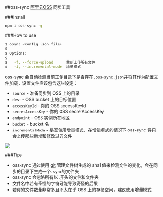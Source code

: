 ##oss-sync
[阿里云OSS](http://www.aliyun.com/product/oss) 同步工具

###Install
```bash
npm i oss-sync -g
```

###How to use
```bash
$ osync <config json file>
$
$ Options:
$
$   -f, --force-upload      重新上传所有文件
$   -i, --incremental-mode  增量模式
```
oss-sync 会自动检测当前工作目录下是否存在`.oss-sync.json`并将其作为配置文件加载，设置文件应该包含这些设定：
* `source` - 准备同步到 OSS 上的目录
* `dest` - OSS bucket 上的目标位置
* `accessKeyId` - 你的 OSS accessKeyId
* `secretAccessKey` - 你的 OSS secretAccessKey
* `endpoint` -  OSS 实例所在地区
* `bucket` - bucket 名
* `incrementalMode` - 是否使用增量模式，在增量模式的情况下 oss-sync 将只会上传那些新增和修改过的文件

![](http://i3.tietuku.com/5b5382997207e435.png)

###Tips
* oss-sync 通过使用 [git](http://git-scm.com/) 管理文件树生成的 sha1 值来检测文件的变化，会在同步的目录下生成一个`.sync`的文件夹
* oss-sync 会忽略所有以`.`开头的文件和文件夹
* 文件名中若有奇怪的字符可能导致奇怪的后果
* 若你的文件数量非常多且不太在乎 OSS 上的存储空间，建议使用增量模式